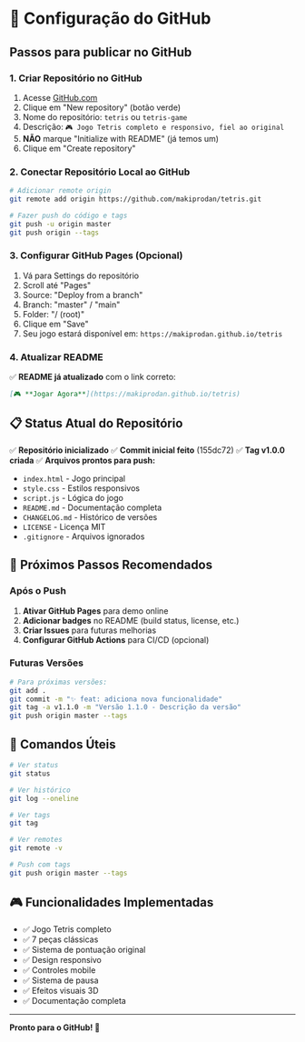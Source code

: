 # 🚀 Configuração do GitHub

## Passos para publicar no GitHub

### 1. Criar Repositório no GitHub
1. Acesse [GitHub.com](https://github.com)
2. Clique em "New repository" (botão verde)
3. Nome do repositório: `tetris` ou `tetris-game`
4. Descrição: `🎮 Jogo Tetris completo e responsivo, fiel ao original`
5. **NÃO** marque "Initialize with README" (já temos um)
6. Clique em "Create repository"

### 2. Conectar Repositório Local ao GitHub
```bash
# Adicionar remote origin
git remote add origin https://github.com/makiprodan/tetris.git

# Fazer push do código e tags
git push -u origin master
git push origin --tags
```

### 3. Configurar GitHub Pages (Opcional)
1. Vá para Settings do repositório
2. Scroll até "Pages"
3. Source: "Deploy from a branch"
4. Branch: "master" / "main"
5. Folder: "/ (root)"
6. Clique em "Save"
7. Seu jogo estará disponível em: `https://makiprodan.github.io/tetris`

### 4. Atualizar README
✅ **README já atualizado** com o link correto:
```markdown
[🎮 **Jogar Agora**](https://makiprodan.github.io/tetris)
```

## 📋 Status Atual do Repositório

✅ **Repositório inicializado**
✅ **Commit inicial feito** (155dc72)
✅ **Tag v1.0.0 criada**
✅ **Arquivos prontos para push:**
- `index.html` - Jogo principal
- `style.css` - Estilos responsivos
- `script.js` - Lógica do jogo
- `README.md` - Documentação completa
- `CHANGELOG.md` - Histórico de versões
- `LICENSE` - Licença MIT
- `.gitignore` - Arquivos ignorados

## 🎯 Próximos Passos Recomendados

### Após o Push
1. **Ativar GitHub Pages** para demo online
2. **Adicionar badges** no README (build status, license, etc.)
3. **Criar Issues** para futuras melhorias
4. **Configurar GitHub Actions** para CI/CD (opcional)

### Futuras Versões
```bash
# Para próximas versões:
git add .
git commit -m "✨ feat: adiciona nova funcionalidade"
git tag -a v1.1.0 -m "Versão 1.1.0 - Descrição da versão"
git push origin master --tags
```

## 🔧 Comandos Úteis

```bash
# Ver status
git status

# Ver histórico
git log --oneline

# Ver tags
git tag

# Ver remotes
git remote -v

# Push com tags
git push origin master --tags
```

## 🎮 Funcionalidades Implementadas

- ✅ Jogo Tetris completo
- ✅ 7 peças clássicas
- ✅ Sistema de pontuação original
- ✅ Design responsivo
- ✅ Controles mobile
- ✅ Sistema de pausa
- ✅ Efeitos visuais 3D
- ✅ Documentação completa

---

**Pronto para o GitHub! 🚀**